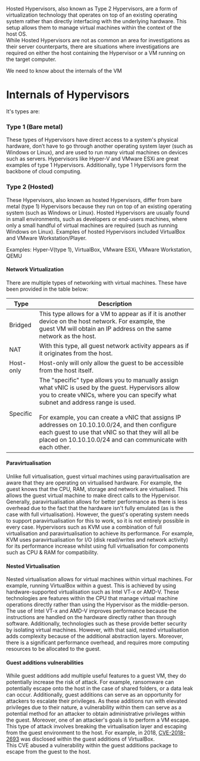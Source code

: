 Hosted Hypervisors, also known as Type 2 Hypervisors, are a form of virtualization technology that operates on top of an existing operating system rather than directly interfacing with the underlying hardware. This setup allows them to manage virtual machines within the context of the host OS.  
While Hosted Hypervisors are not as common an area for investigations as their server counterparts, there are situations where investigations are required on either the host containing the Hypervisor or a VM running on the target computer.

We need to know about the internals of the VM
# Internals of Hypervisors
It's types are:
### Type 1 (Bare metal)
These types of Hypervisors have direct access to a system's physical hardware, don’t have to go through another operating system layer (such as Windows or Linux), and are used to run many virtual machines on devices such as servers.
Hypervisors like Hyper-V and VMware ESXi are great examples of type 1 Hypervisors. Additionally, type 1 Hypervisors form the backbone of cloud computing.
### Type 2 (Hosted)
These Hypervisors, also known as hosted Hypervisors, differ from bare metal (type 1) Hypervisors because they run on top of an existing operating system (such as Windows or Linux). Hosted Hypervisors are usually found in small environments, such as developers or end-users machines, where only a small handful of virtual machines are required (such as running Windows on Linux).
Examples of hosted Hypervisors included VirtualBox and VMware Workstation/Player.

Examples:
Hyper-V(type 1), VirtualBox, VMware ESXi, VMware Workstation, QEMU

#### Network Virtualization
There are multiple types of networking with virtual machines. These have been provided in the table below:

| **Type**  | **Description**                                                                                                                                                                                                                                                                                                                                                                                                  |
| --------- | ---------------------------------------------------------------------------------------------------------------------------------------------------------------------------------------------------------------------------------------------------------------------------------------------------------------------------------------------------------------------------------------------------------------- |
| Bridged   | This type allows for a VM to appear as if it is another device on the host network. For example, the guest VM will obtain an IP address on the same network as the host.                                                                                                                                                                                                                                         |
| NAT       | With this type, all guest network activity appears as if it originates from the host.                                                                                                                                                                                                                                                                                                                            |
| Host-only | Host-only will only allow the guest to be accessible from the host itself.                                                                                                                                                                                                                                                                                                                                       |
| Specific  | The "specific" type allows you to manually assign what vNIC is used by the guest. Hypervisors allow you to create vNICs, where you can specify what subnet and address range is used.<br><br>For example, you can create a vNIC that assigns IP addresses on 10.10.10.0/24, and then configure each guest to use that vNIC so that they will all be placed on 10.10.10.0/24 and can communicate with each other. |

#### Paravirtualisation
Unlike full virtualisation, guest virtual machines using paravirtualisation are aware that they are operating on virtualised hardware. For example, the guest knows that the CPU, RAM, storage and network are virtualised. This allows the guest virtual machine to make direct calls to the Hypervisor.
Generally, paravirtualisation allows for better performance as there is less overhead due to the fact that the hardware isn't fully emulated (as is the case with full virtualisation). However, the guest's operating system needs to support paravirtualisation for this to work, so it is not entirely possible in every case.
Hypervisors such as KVM use a combination of full virtualisation and paravirtualisation to achieve its performance. For example, KVM uses paravirtualisation for I/O (disk read/writes and network activity) for its performance increase whilst using full virtualisation for components such as CPU & RAM for compatibility.
#### Nested Virtualisation
Nested virtualisation allows for virtual machines within virtual machines. For example, running VirtualBox within a guest. This is achieved by using hardware-supported virtualisation such as Intel VT-x or AMD-V. These technologies are features within the CPU that manage virtual machine operations directly rather than using the Hypervisor as the middle-person. 
The use of Intel VT-x and AMD-V improves performance because the instructions are handled on the hardware directly rather than through software. Additionally, technologies such as these provide better security by isolating virtual machines.
However, with that said, nested virtualisation adds complexity because of the additional abstraction layers. Moreover, there is a significant performance overhead, and requires more computing resources to be allocated to the guest.

#### Guest additions vulnerabilities
While guest additions add multiple useful features to a guest VM, they do potentially increase the risk of attack. For example, ransomware can potentially escape onto the host in the case of shared folders, or a data leak can occur.
Additionally, guest additions can serve as an opportunity for attackers to escalate their privileges. As these additions run with elevated privileges due to their nature, a vulnerability within them can serve as a potential method for an attacker to obtain administrative privileges within the guest.
Moreover, one of an attacker's goals is to perform a VM escape. This type of attack involves breaking the virtualisation layer and escaping from the guest environment to the host. For example, in 2018, [CVE-2018-2693](https://nvd.nist.gov/vuln/detail/cve-2018-2693) was disclosed within the guest additions of VirtualBox. This CVE abused a vulnerability within the guest additions package to escape from the guest to the host.

# 